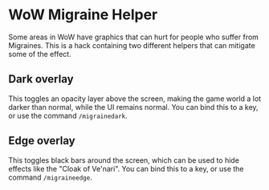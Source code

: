 # WoW Migraine Helper

Some areas in WoW have graphics that can hurt for people who suffer from
Migraines. This is a hack containing two different helpers that can mitigate
some of the effect.

## Dark overlay

This toggles an opacity layer above the screen, making the game world a lot
darker than normal, while the UI remains normal. You can bind this to a key, or
use the command `/migrainedark`.

## Edge overlay

This toggles black bars around the screen, which can be used to hide effects
like the "Cloak of Ve'nari". You can bind this to a key, or use the command
`/migraineedge`.
